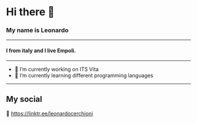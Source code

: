 # Hi there 👋

<!--
**djtrexi/djtrexi** is a ✨ _special_ ✨ repository because its `README.md` (this file) appears on your GitHub profile.

Here are some ideas to get you started:

- 🔭 I’m currently working on ...
- 🌱 I’m currently learning ...
- 👯 I’m looking to collaborate on ...
- 🤔 I’m looking for help with ...
- 💬 Ask me about ...
- 📫 How to reach me: ...
- 😄 Pronouns: ...
- ⚡ Fun fact: ...
-->

### My name is Leonardo
******
#### I from italy and I live Empoli.
******
- 🔭 I’m currently working on ITS Vita
- 🌱 I’m currently learning different programming languages
******
## My social
:link: https://linktr.ee/leonardocerchioni
